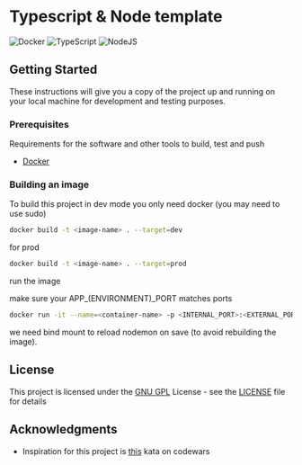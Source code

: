 # Typescript & Node template

![Docker](https://img.shields.io/badge/docker-%230db7ed.svg?style=for-the-badge&logo=docker&logoColor=white) ![TypeScript](https://img.shields.io/badge/typescript-%23007ACC.svg?style=for-the-badge&logo=typescript&logoColor=white) ![NodeJS](https://img.shields.io/badge/node.js-6DA55F?style=for-the-badge&logo=node.js&logoColor=white)

## Getting Started

These instructions will give you a copy of the project up and running on your local machine for development and testing purposes.

### Prerequisites

Requirements for the software and other tools to build, test and push

- [Docker](https://docs.docker.com/get-docker/)

### Building an image

To build this project in dev mode you only need docker (you may need to use sudo)

```bash
docker build -t <image-name> . --target=dev
```

for prod

```bash
docker build -t <image-name> . --target=prod
```

run the image

make sure your APP\_(ENVIRONMENT)\_PORT matches ports

```bash
docker run -it --name=<container-name> -p <INTERNAL_PORT>:<EXTERNAL_PORT> --mount type=bind,source="$(pwd)",target=/app <image-name> .
```

we need bind mount to reload nodemon on save (to avoid rebuilding the image).

## License

This project is licensed under the [GNU GPL](LICENSE) License - see the [LICENSE](LICENSE) file for details

## Acknowledgments

- Inspiration for this project is [this](https://www.codewars.com/kata/587136ba2eefcb92a9000027) kata on codewars
